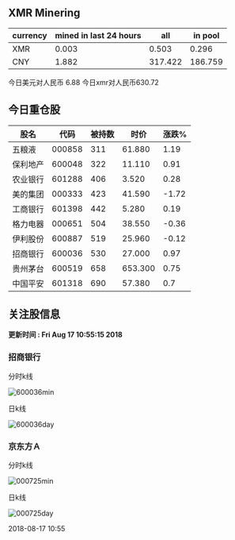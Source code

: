 ## XMR Minering

|currency|mined in last 24 hours|all|in pool|
|---|---|---|---|
|XMR|0.003|0.503|0.296|
|CNY|1.882|317.422|186.759|

今日美元对人民币 6.88	今日xmr对人民币630.72


## 今日重仓股 

|股名|代码|被持数|时价|涨跌%|
|---|---|---|---|---|
|五粮液|000858|311|61.880|1.19|
|保利地产|600048|322|11.110|0.91|
|农业银行|601288|406|3.520|0.28|
|美的集团|000333|423|41.590|-1.72|
|工商银行|601398|442|5.280|0.19|
|格力电器|000651|504|38.550|-0.36|
|伊利股份|600887|519|25.960|-0.12|
|招商银行|600036|530|27.000|0.97|
|贵州茅台|600519|658|653.300|0.75|
|中国平安|601318|690|57.380|0.7|

## 关注股信息
**更新时间 : Fri Aug 17 10:55:15 2018**
### 招商银行 
分时k线

![600036min](http://image.sinajs.cn/newchart/min/n/sh600036.gif)

日k线

![600036day](http://image.sinajs.cn/newchart/daily/n/sh600036.gif)

### 京东方Ａ 
分时k线

![000725min](http://image.sinajs.cn/newchart/min/n/sz000725.gif)

日k线

![000725day](http://image.sinajs.cn/newchart/daily/n/sz000725.gif)

2018-08-17 10:55